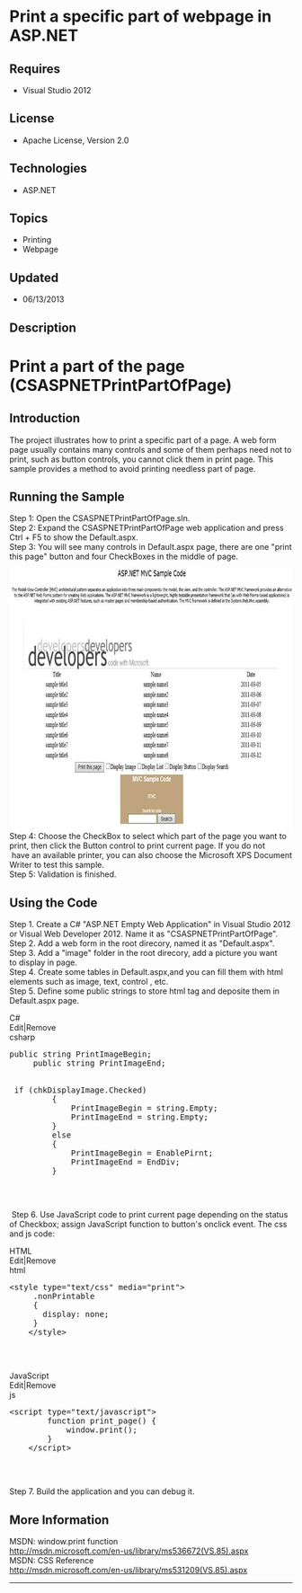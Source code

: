 # Print a specific part of webpage in ASP.NET
## Requires
- Visual Studio 2012
## License
- Apache License, Version 2.0
## Technologies
- ASP.NET
## Topics
- Printing
- Webpage
## Updated
- 06/13/2013
## Description

<h1>Print a part of the page (CSASPNETPrintPartOfPage)</h1>
<h2>Introduction</h2>
<p class="MsoNormal">The project illustrates how to print a specific part of a page. A web form page usually contains many controls and some of them perhaps need not to print, such as button controls, you cannot click them in print page. This sample provides
 a method to avoid printing needless part of page.</p>
<h2>Running the Sample</h2>
<p class="MsoNormal">Step 1: Open the CSASPNETPrintPartOfPage.sln.<span style=""><br>
</span>Step 2: Expand the CSASPNETPrintPartOfPage web application and press Ctrl &#43; F5 to show the Default.aspx.<span style=""><br>
</span>Step 3: You will see many controls in Default.aspx page, <span style="">t</span>here are one &quot;print this page&quot; button and four CheckBoxes in the middle of page.<span style="">
</span></p>
<p class="MsoNormal"><span style=""><img src="84617-image.png" alt="" width="839" height="467" align="middle">
</span><span style=""><br>
</span>Step 4: Choose the CheckBox to select which part of the page you want to print, then click the Button control to print current page. If you do not<span style=""><br>
</span><span style="">&nbsp;</span>have an available printer, you can also choose the Micro<span style="">s</span>oft XPS Document Writer to test this sample.
<span style=""><br>
</span>Step 5: Validation is finished.</p>
<h2>Using the Code</h2>
<p class="MsoNormal">Step 1. Create a C# &quot;ASP.NET Empty Web Application&quot; in Visual Studio 201<span style="">2</span> or Visual Web Developer 201<span style="">2</span>. Name it as &quot;CSASPNETPrintPartOfPage&quot;.<span style=""><br>
</span>Step 2. Add a web form in the root direcory, named it as &quot;Default.aspx&quot;.<span style=""><br>
</span>Step 3. Add a &quot;image&quot; folder in the root direcory, add a picture you want
<span style="">to&nbsp;</span>display in page.<span style=""><br>
</span>Step 4. Create some tables in Default.aspx,and you can fill them with html elements such as image, text, control , etc.
<span style=""><br>
</span>Step 5. Define some public strings to store html tag and deposite them in Default.aspx page.
</p>
<div class="scriptcode">
<div class="pluginEditHolder" pluginCommand="mceScriptCode">
<div class="title"><span>C#</span></div>
<div class="pluginLinkHolder"><span class="pluginEditHolderLink">Edit</span>|<span class="pluginRemoveHolderLink">Remove</span>
</div>
<span class="hidden">csharp</span>

<pre id="codePreview" class="csharp">
public string PrintImageBegin;
&nbsp;&nbsp;&nbsp;&nbsp; public string PrintImageEnd;


 if (chkDisplayImage.Checked)
&nbsp;&nbsp;&nbsp;&nbsp;&nbsp;&nbsp;&nbsp;&nbsp; { 
&nbsp;&nbsp;&nbsp;&nbsp;&nbsp;&nbsp;&nbsp;&nbsp;&nbsp;&nbsp;&nbsp;&nbsp;&nbsp;PrintImageBegin = string.Empty;
&nbsp;&nbsp;&nbsp;&nbsp;&nbsp;&nbsp;&nbsp;&nbsp;&nbsp;&nbsp;&nbsp;&nbsp; PrintImageEnd = string.Empty;
&nbsp;&nbsp;&nbsp;&nbsp;&nbsp;&nbsp;&nbsp;&nbsp; }
&nbsp;&nbsp;&nbsp;&nbsp;&nbsp;&nbsp;&nbsp;&nbsp; else
&nbsp;&nbsp;&nbsp;&nbsp;&nbsp;&nbsp;&nbsp;&nbsp; { 
&nbsp;&nbsp;&nbsp;&nbsp;&nbsp;&nbsp;&nbsp;&nbsp;&nbsp;&nbsp;&nbsp;&nbsp;&nbsp;PrintImageBegin = EnablePirnt;
&nbsp;&nbsp;&nbsp;&nbsp;&nbsp;&nbsp;&nbsp;&nbsp;&nbsp;&nbsp;&nbsp;&nbsp; PrintImageEnd = EndDiv;
&nbsp;&nbsp;&nbsp;&nbsp;&nbsp;&nbsp;&nbsp;&nbsp; }

</pre>
</div>
</div>
<div class="endscriptcode">&nbsp;</div>
<p class="MsoNormal"><span style="">&nbsp;</span>Step 6. Use JavaScript code to print current page depending on the status of Checkbox; assign JavaScript function to button's onclick event. The<span style="">
</span>css and js code:<span style=""> </span></p>
<div class="scriptcode">
<div class="pluginEditHolder" pluginCommand="mceScriptCode">
<div class="title"><span>HTML</span></div>
<div class="pluginLinkHolder"><span class="pluginEditHolderLink">Edit</span>|<span class="pluginRemoveHolderLink">Remove</span>
</div>
<span class="hidden">html</span>

<pre id="codePreview" class="html">
&lt;style type=&quot;text/css&quot; media=&quot;print&quot;&gt;&nbsp; 
&nbsp;&nbsp;&nbsp;&nbsp;&nbsp;.nonPrintable
&nbsp;&nbsp;&nbsp;&nbsp; {
&nbsp;&nbsp;&nbsp;&nbsp;&nbsp;&nbsp; display: none;
&nbsp;&nbsp;&nbsp;&nbsp; }
&nbsp;&nbsp;&nbsp; &lt;/style&gt;

</pre>
</div>
</div>
<div class="endscriptcode">&nbsp;</div>
<p class="MsoNormal"><span style=""></span></p>
<div class="scriptcode">
<div class="pluginEditHolder" pluginCommand="mceScriptCode">
<div class="title"><span>JavaScript</span></div>
<div class="pluginLinkHolder"><span class="pluginEditHolderLink">Edit</span>|<span class="pluginRemoveHolderLink">Remove</span>
</div>
<span class="hidden">js</span>

<pre id="codePreview" class="js">
&lt;script type=&quot;text/javascript&quot;&gt;
&nbsp;&nbsp;&nbsp;&nbsp;&nbsp;&nbsp;&nbsp; function print_page() {
&nbsp;&nbsp;&nbsp;&nbsp;&nbsp;&nbsp;&nbsp;&nbsp;&nbsp;&nbsp;&nbsp; window.print();
&nbsp;&nbsp;&nbsp;&nbsp;&nbsp;&nbsp;&nbsp; }
&nbsp;&nbsp;&nbsp; &lt;/script&gt;

</pre>
</div>
</div>
<div class="endscriptcode">&nbsp;</div>
<p class="MsoNormal">Step 7. Build the application and you can debug it.<span style="">
</span></p>
<h2>More Information</h2>
<p class="MsoNormal">MSDN: window.print function<span style=""><br>
</span><a href="http://msdn.microsoft.com/en-us/library/ms536672(VS.85).aspx">http://msdn.microsoft.com/en-us/library/ms536672(VS.85).aspx</a><span style=""><br>
</span>MSDN: CSS Reference<span style=""><br>
</span><a href="http://msdn.microsoft.com/en-us/library/ms531209(VS.85).aspx">http://msdn.microsoft.com/en-us/library/ms531209(VS.85).aspx</a><span style="">
</span></p>
<hr>
<div><a href="http://go.microsoft.com/?linkid=9759640" style="margin-top:3px"><img alt="" src="http://bit.ly/onecodelogo">
</a></div>

